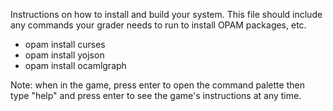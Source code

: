 Instructions on how to install and build your system. This file should include any commands your grader needs to run to install OPAM packages, etc.

- opam install curses
- opam install yojson
- opam install ocamlgraph

Note: when in the game, press enter to open the command palette then type "help" and press enter to see the game's instructions at any time.